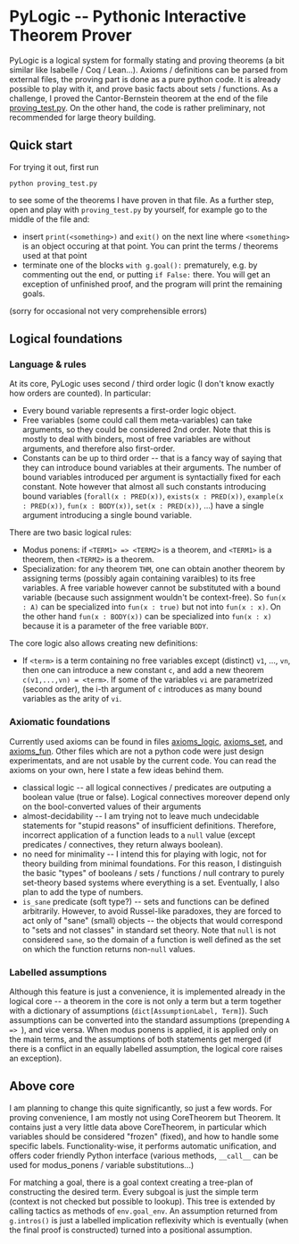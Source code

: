# PyLogic -- Pythonic Interactive Theorem Prover

PyLogic is a logical system for formally stating and proving theorems (a bit similar like Isabelle / Coq / Lean...). Axioms / definitions can be parsed from external files, the proving part is done as a pure python code. It is already possible to play with it, and prove basic facts about sets / functions. As a challenge, I proved the Cantor-Bernstein theorem at the end of the file [proving_test.py](proving_test.py). On the other hand, the code is rather preliminary, not recommended for large theory building.

## Quick start

For trying it out, first run
```
python proving_test.py
```
to see some of the theorems I have proven in that file. As a further step, open and play with `proving_test.py` by yourself, for example go to the middle of the file and:
* insert `print(<something>)` and `exit()` on the next line where `<something>` is an object occuring at that point. You can print the terms / theorems used at that point
* terminate one of the blocks `with g.goal():` prematurely, e.g. by commenting out the end, or putting `if False:` there. You will get an exception of unfinished proof, and the program will print the remaining goals.

(sorry for occasional not very comprehensible errors)

## Logical foundations

### Language & rules

At its core, PyLogic uses second / third order logic (I don't know exactly how orders are counted). In particular:
* Every bound variable represents a first-order logic object.
* Free variables (some could call them meta-variables) can take arguments, so they could be considered 2nd order. Note that this is mostly to deal with binders, most of free variables are without arguments, and therefore also first-order.
* Constants can be up to third order -- that is a fancy way of saying that they can introduce bound variables at their arguments. The number of bound variables introduced per argument is syntactially fixed for each constant. Note however that almost all such constants introducing bound variables (`forall(x : PRED(x))`, `exists(x : PRED(x))`, `example(x : PRED(x))`, `fun(x : BODY(x))`, `set(x : PRED(x))`, ...) have a single argument introducing a single bound variable.

There are two basic logical rules:
* Modus ponens: if `<TERM1> => <TERM2>` is a theorem, and `<TERM1>` is a theorem, then `<TERM2>` is a theorem.
* Specialization: for any theorem `THM`, one can obtain another theorem by assigning terms (possibly again containing varaibles) to its free variables. A free variable however cannot be substituted with a bound variable (because such assignment wouldn't be context-free). So `fun(x : A)` can be specialized into `fun(x : true)` but not into `fun(x : x)`. On the other hand `fun(x : BODY(x))` can be specialized into `fun(x : x)` because it is a parameter of the free variable `BODY`.

The core logic also allows creating new definitions:
* If `<term>` is a term containing no free variables except (distinct) `v1`, ..., `vn`, then one can introduce a new constant `c`, and add a new theorem `c(v1,...,vn) = <term>`. If some of the variables `vi` are parametrized (second order), the i-th argument of `c` introduces as many bound variables as the arity of `vi`.

### Axiomatic foundations

Currently used axioms can be found in files [axioms_logic](axioms_logic), [axioms_set](axioms_set), and [axioms_fun](axioms_fun). Other files which are not a python code were just design experimentats, and are not usable by the current code. You can read the axioms on your own, here I state a few ideas behind them.

* classical logic -- all logical connectives / predicates are outputing a boolean value (true or false). Logical connectives moreover depend only on the bool-converted values of their arguments
* almost-decidability -- I am trying not to leave much undecidable statements for "stupid reasons" of insufficient definitions. Therefore, incorrect application of a function leads to a `null` value (except predicates / connectives, they return always boolean).
* no need for minimality -- I intend this for playing with logic, not for theory building from minimal foundations. For this reason, I distinguish the basic "types" of booleans / sets / functions / null contrary to purely set-theory based systems where everything is a set. Eventually, I also plan to add the type of numbers.
* `is_sane` predicate (soft type?) -- sets and functions can be defined arbitrarily. However, to avoid Russel-like paradoxes, they are forced to act only of "sane" (small) objects -- the objects that would correspond to "sets and not classes" in standard set theory. Note that `null` is not considered `sane`, so the domain of a function is well defined as the set on which the function returns non-`null` values.

### Labelled assumptions

Although this feature is just a convenience, it is implemented already in the logical core -- a theorem in the core is not only a term but a term together with a dictionary of assumptions (`dict[AssumptionLabel, Term]`). Such assumptions can be converted into the standard assumptions (prepending `A => `), and vice versa. When modus ponens is applied, it is applied only on the main terms, and the assumptions of both statements get merged (if there is a conflict in an equally labelled assumption, the logical core raises an exception).

## Above core

I am planning to change this quite significantly, so just a few words. For proving convenience, I am mostly not using CoreTheorem but Theorem. It contains just a very little data above CoreTheorem, in particular which variables should be considered "frozen" (fixed), and how to handle some specific labels. Functionality-wise, it performs automatic unification, and offers coder friendly Python interface (various methods, `__call__` can be used for modus_ponens / variable substitutions...)

For matching a goal, there is a goal context creating a tree-plan of constructing the desired term. Every subgoal is just the simple term (context is not checked but possible to lookup). This tree is extended by calling tactics as methods of `env.goal_env`. An assumption returned from `g.intros()` is just a labelled implication reflexivity which is eventually (when the final proof is constructed) turned into a positional assumption.
